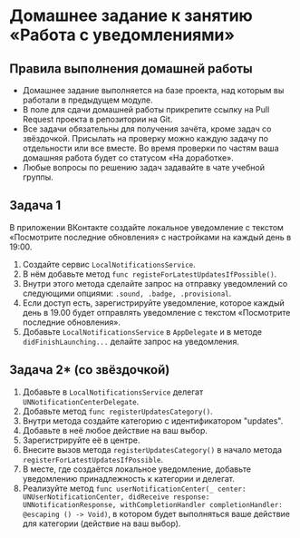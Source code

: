 # Домашнее задание к занятию «Работа с уведомлениями»## Правила выполнения домашней работы* Домашнее задание выполняется на базе проекта, над которым вы работали в предыдущем модуле. * В поле для сдачи домашней работы прикрепите ссылку на Pull Request проекта в репозитории на Git.* Все задачи обязательны для получения зачёта, кроме задач со звёздочкой. Присылать на проверку можно каждую задачу по отдельности или все вместе. Во время проверки по частям ваша домашняя работа будет со статусом «На доработке».* Любые вопросы по решению задач задавайте в чате учебной группы.## Задача 1В приложении ВКонтакте создайте локальное уведомление с текстом «Посмотрите последние обновления» с настройками на каждый день в 19:00.1. Создайте сервис `LocalNotificationsService`.3. В нём добавьте метод `func registeForLatestUpdatesIfPossible()`.4. Внутри этого метода сделайте запрос на отправку уведомлений со следующими опциями: `.sound, .badge, .provisional`.5. Если доступ есть, зарегистрируйте уведомление, которое каждый день в 19.00 будет отправлять уведомление с текстом «Посмотрите последние обновления».6. Добавьте `LocalNotificationsService` в `AppDelegate` и в методе `didFinishLaunching...` делайте запрос на уведомления.## Задача 2* (со звёздочкой)1. Добавьте в `LocalNotificationsService` делегат `UNNotificationCenterDelegate`.2. Добавьте метод `func registerUpdatesCategory()`.3. Внутри метода создайте категорию с идентификатором "updates".4. Добавьте в неё любое действие на ваш выбор.5. Зарегистрируйте её в центре.6. Внесите вызов метода `registerUpdatesCategory()` в начало метода `registerForLatestUpdatesIfPossible`.7. В месте, где создаётся локальное уведомление, добавьте уведомлению принадлежность к категории и делегат.8. Реализуйте метод `func userNotificationCenter(_ center: UNUserNotificationCenter, didReceive response: UNNotificationResponse, withCompletionHandler completionHandler: @escaping () -> Void)`, в котором будет выполняться ваше действие для категории (действие на ваш выбор).
